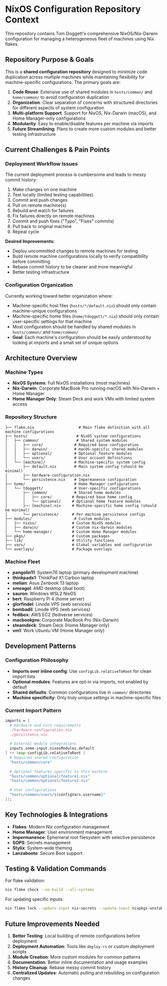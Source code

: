 # NixOS Configuration Repository Context

This repository contains Tom Doggett's comprehensive NixOS/Nix-Darwin configuration for managing a heterogeneous fleet of machines using Nix flakes.

## Repository Purpose & Goals

This is a **shared configuration repository** designed to minimize code duplication across multiple machines while maintaining flexibility for machine-specific configurations. The primary goals are:

1. **Code Reuse**: Extensive use of shared modules in `hosts/common/` and `home/common/` to avoid configuration duplication
2. **Organization**: Clear separation of concerns with structured directories for different aspects of system configuration
3. **Multi-platform Support**: Support for NixOS, Nix-Darwin (macOS), and Home Manager-only configurations
4. **Modularity**: Easy to enable/disable features per machine via imports
5. **Future Streamlining**: Plans to create more custom modules and better testing infrastructure

## Current Challenges & Pain Points

### Deployment Workflow Issues
The current deployment process is cumbersome and leads to messy commit history:
1. Make changes on one machine
2. Test locally (limited testing capabilities)
3. Commit and push changes
4. Pull on remote machine(s)
5. Rebuild and watch for failures
6. Fix failures directly on remote machines
7. Commit and push fixes ("Typo", "Fixes" commits)
8. Pull back to original machine
9. Repeat cycle

**Desired Improvements:**
- Deploy uncommitted changes to remote machines for testing
- Build remote machine configurations locally to verify compatibility before committing
- Rebase commit history to be cleaner and more meaningful
- Better testing infrastructure

### Configuration Organization
Currently working toward better organization where:
- Machine-specific host files (`hosts/*/default.nix`) should only contain machine-unique configurations
- Machine-specific home files (`home/tdoggett/*.nix`) should only contain user-specific settings for that machine
- Most configuration should be handled by shared modules in `hosts/common/` and `home/common/`
- **Goal**: Each machine's configuration should be easily understood by looking at imports and a small set of unique options

## Architecture Overview

### Machine Types
- **NixOS Systems**: Full NixOS installations (most machines)
- **Nix-Darwin**: Corporate MacBook Pro running macOS with Nix-Darwin + Home Manager
- **Home Manager Only**: Steam Deck and work VMs with limited system access

### Repository Structure

```
├── flake.nix                    # Main flake definition with all machine configurations
├── hosts/                      # NixOS system configurations
│   ├── common/                 # Shared system modules
│   │   ├── core/              # Required base configuration
│   │   ├── darwin/            # macOS-specific shared modules
│   │   ├── optional/          # Optional feature modules
│   │   └── users/             # User account definitions
│   └── [machine]/             # Machine-specific system config
│       ├── default.nix        # Main system config (should be minimal)
│       ├── hardware-configuration.nix
│       └── persistence.nix    # Impermanence configuration
├── home/                      # Home Manager configurations
│   └── tdoggett/              # User-specific configurations
│       ├── common/            # Shared home modules
│       │   ├── core/         # Required base home config
│       │   └── optional/     # Optional home feature modules
│       ├── [machine].nix     # Machine-specific home config (should be minimal)
│       └── persistence/      # Per-machine persistence configs
├── modules/                   # Custom modules
│   ├── nixos/                # Custom NixOS modules
│   ├── darwin/               # Custom nix-darwin modules
│   └── home-manager/         # Custom Home Manager modules
├── pkgs/                     # Custom packages
├── lib/                      # Utility functions
├── vars/                     # Global variables and configuration
└── overlays/                 # Package overlays
```

### Machine Fleet
- **pangolin11**: System76 laptop (primary development machine)
- **thinkpadx1**: ThinkPad X1 Carbon laptop
- **melian**: Asus Zenbook 13 laptop
- **smeagol**: AMD desktop (dual boot)
- **sauron**: Windows WSL2 NixOS
- **bert**: Raspberry Pi 4 (home server)
- **glorfindel**: Linode VPS (web services)
- **bombadil**: Linode VPS (web services)
- **fedibox**: AWS EC2 (fediverse services)
- **macbookpro**: Corporate MacBook Pro (Nix-Darwin)
- **steamdeck**: Steam Deck (Home Manager only)
- **vm1**: Work Ubuntu VM (Home Manager only)

## Development Patterns

### Configuration Philosophy
- **Imports over inline config**: Use `configLib.relativeToRoot` for clean import lists
- **Optional modules**: Features are opt-in via imports, not enabled by default
- **Shared defaults**: Common configurations live in `common/` directories
- **Machine specificity**: Only truly unique settings in machine-specific files

### Current Import Pattern
```nix
imports = [
  # Hardware and core requirements
  ./hardware-configuration.nix
  ./persistence.nix
  
  # External module integrations
  inputs.some-input.nixosModules.default
] ++ (map configLib.relativeToRoot [
  # Required shared configuration
  "hosts/common/core"
  
  # Optional features specific to this machine
  "hosts/common/optional/feature1.nix"
  "hosts/common/optional/feature2.nix"
  
  # User configurations
  "hosts/common/users/${configVars.username}"
]);
```

## Key Technologies & Integrations

- **Flakes**: Modern Nix configuration management
- **Home Manager**: User environment management
- **Impermanence**: Ephemeral root filesystem with selective persistence
- **SOPS**: Secrets management
- **Stylix**: System-wide theming
- **Lanzaboote**: Secure Boot support

## Testing & Validation Commands

For flake validation:
```bash
nix flake check --no-build --all-systems
```

For updating specific inputs:
```bash
nix flake lock --update-input nix-secrets --update-input nixpkgs-unstable
```

## Future Improvements Needed

1. **Better Testing**: Local building of remote configurations before deployment
2. **Deployment Automation**: Tools like `deploy-rs` or custom deployment scripts
3. **Module Creation**: More custom modules for common patterns
4. **Documentation**: Better inline documentation and usage examples
5. **History Cleanup**: Rebase messy commit history
6. **Centralized Updates**: Automatic pulling and rebuilding on configuration changes